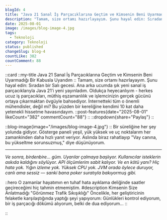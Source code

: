 ```yaml
---
blogId: 4
title: "Java 21 Sanal İş Parçacıklarına Geçtim ve Kimsenin Beni Uyarmadığı Bir Kabusla Uyandım"
description: "Tamam, size ortamı hazırlayayım. Şunu hayal edin: Sıradan bir Salı gecesi. Ana arka ucumda şık yeni sanal iş parçacıklarıyla Java 21'i yeni yayınladım. Oldukça heyecanlıyım - herkes ucuz iş parçacıkları, müthiş eşzamanlılık ve işlemcinizin gerçek gücünü ortaya çıkarmaktan övgüyle bahsediyor. İnternetteki tüm o önemli mühendisler, değil mi? Bu yüzden bir kereliğine kendimi 10 kat daha yetenekli hissetme havasındayım."
date: 2025-08-01
image: /images/blog-image-4.jpg
tags:
  - Teknoloji
category: Teknoloji
status: published
changeSlug: blog-4
countLike: 382
countComment: 88
---
```


::card
::my-title
Java 21 Sanal İş Parçacıklarına Geçtim ve Kimsenin Beni Uyarmadığı Bir Kabusla Uyandım
::
Tamam, size ortamı hazırlayayım. Şunu hayal edin: Sıradan bir Salı gecesi. Ana arka ucumda şık yeni sanal iş parçacıklarıyla Java 21'i yeni yayınladım. Oldukça heyecanlıyım - herkes ucuz iş parçacıkları, müthiş eşzamanlılık ve işlemcinizin gerçek gücünü ortaya çıkarmaktan övgüyle bahsediyor. İnternetteki tüm o önemli mühendisler, değil mi? Bu yüzden bir kereliğine kendimi 10 kat daha yetenekli hissetme havasındayım.
::post-features{date="2025-08-01" likeCount="382" commentCount="88"}
::
::dropdown{share="Paylaş"}
::

::blog-image{image="/images/blog-image-4.jpg"}
::
Bir süreliğine her şey yolunda gidiyor. Gösterge paneli yeşil, yük yüksek ve uç noktalarım her zamankinden daha hızlı yanıt veriyor. Aslında biraz rahatlayıp "Vay canına, bu yükseltme sorunsuzmuş," diye düşünüyorum.
** **
_Ve sonra, birdenbire... güm. Uyarılar çalmaya başlıyor. Kullanıcılar isteklerin askıda kaldığını söylüyor. API ölçümlerim sabit kalıyor. Ve en kötü yanı?
Hiç hata yok. Yığın izleme yok. Yüksek CPU yok. JVM orada öylece duruyor, canlı ama sessiz — sanki bana poker suratıyla bakıyormuş gibi._

::hero
O zamanlar hayatımın en tuhaf hata ayıklama deliğinde saatler geçireceğimi hiç tahmin etmemiştim.
#description
Kimsenin Size Anlatmadığı "Görünmez Trafik Sıkışıklığı"
Öncelikle, her geliştiricinin felaketle karşılaştığında yaptığı şeyi yapıyorum:
Günlükleri kontrol ediyorum, bir iş parçacığı dökümü alıyorum, belki de dua ediyorum...
::

::
